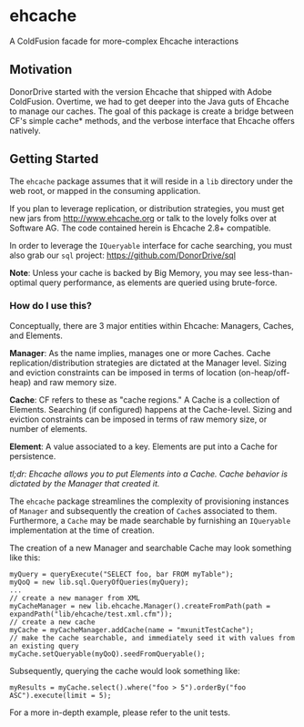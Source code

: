 # ehcache
A ColdFusion facade for more-complex Ehcache interactions

## Motivation
DonorDrive started with the version Ehcache that shipped with Adobe ColdFusion. Overtime, we had to get deeper into the Java guts of Ehcache to manage our caches. The goal of this package is create a bridge between CF's simple cache* methods, and the verbose interface that Ehcache offers natively.

## Getting Started
The `ehcache` package assumes that it will reside in a `lib` directory under the web root, or mapped in the consuming application.

If you plan to leverage replication, or distribution strategies, you must get new jars from http://www.ehcache.org or talk to the lovely folks over at Software AG. The code contained herein is Ehcache 2.8+ compatible.

In order to leverage the `IQueryable` interface for cache searching, you must also grab our `sql` project: https://github.com/DonorDrive/sql

**Note**: Unless your cache is backed by Big Memory, you may see less-than-optimal query performance, as elements are queried using brute-force.

### How do I use this?
Conceptually, there are 3 major entities within Ehcache: Managers, Caches, and Elements.

**Manager**: As the name implies, manages one or more Caches. Cache replication/distribution strategies are dictated at the Manager level. Sizing and eviction constraints can be imposed in terms of location (on-heap/off-heap) and raw memory size.

**Cache**: CF refers to these as "cache regions." A Cache is a collection of Elements. Searching (if configured) happens at the Cache-level. Sizing and eviction constraints can be imposed in terms of raw memory size, or number of elements.

**Element**: A value associated to a key. Elements are put into a Cache for persistence.

*tl;dr: Ehcache allows you to put Elements into a Cache. Cache behavior is dictated by the Manager that created it.*

The `ehcache` package streamlines the complexity of provisioning instances of `Manager` and subsequently the creation of `Cache`s associated to them. Furthermore, a `Cache` may be made searchable by furnishing an `IQueryable` implementation at the time of creation.

The creation of a new Manager and searchable Cache may look something like this:

```
myQuery = queryExecute("SELECT foo, bar FROM myTable");
myQoQ = new lib.sql.QueryOfQueries(myQuery);
...
// create a new manager from XML
myCacheManager = new lib.ehcache.Manager().createFromPath(path = expandPath("lib/ehcache/test.xml.cfm"));
// create a new cache
myCache = myCacheManager.addCache(name = "mxunitTestCache");
// make the cache searchable, and immediately seed it with values from an existing query
myCache.setQueryable(myQoQ).seedFromQueryable();
```

Subsequently, querying the cache would look something like:

`myResults = myCache.select().where("foo > 5").orderBy("foo ASC").execute(limit = 5);`

For a more in-depth example, please refer to the unit tests.
